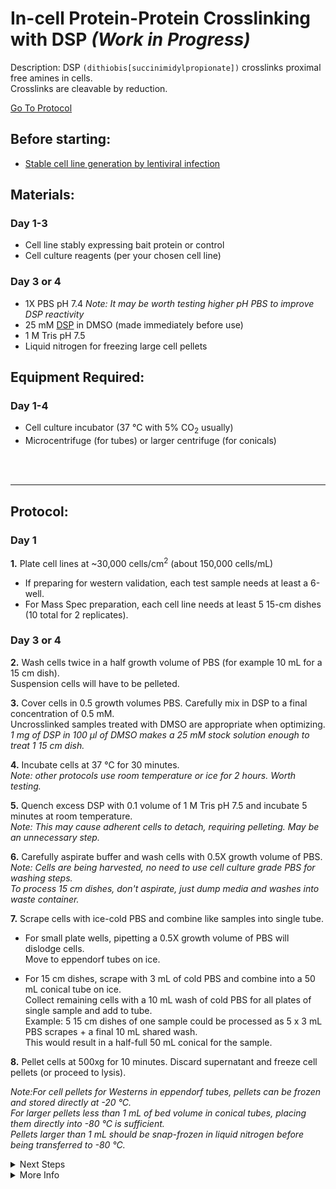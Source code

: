 In-cell Protein-Protein Crosslinking with DSP _(Work in Progress)_
================================================================================
Description: DSP `(dithiobis[succinimidylpropionate])` crosslinks proximal free amines in cells.<br/>
Crosslinks are cleavable by reduction.

[Go To Protocol](#protocol)

Before starting:
--------------------------------------------------------------------------------
* [Stable cell line generation by lentiviral infection](../Lentivirus-Stables/virus-production-HEK293T.md)

Materials:
--------------------------------------------------------------------------------
### Day 1-3
  * Cell line stably expressing bait protein or control
  * Cell culture reagents (per your chosen cell line)
    
### Day 3 or 4
  * 1X PBS pH 7.4 _Note: It may be worth testing higher pH PBS to improve DSP reactivity_
  * 25 mM [DSP](https://www.thermofisher.com/order/catalog/product/A35393#/A35393) in DMSO (made immediately before use)
  * 1 M Tris pH 7.5
  * Liquid nitrogen for freezing large cell pellets

Equipment Required:
--------------------------------------------------------------------------------
### Day 1-4

  * Cell culture incubator (37 °C with 5% CO<sub>2</sub> usually)
  * Microcentrifuge (for tubes) or larger centrifuge (for conicals) 

<br/><br/>

<!-- Use <br/> to fill in first page -->
___
Protocol:
--------------------------------------------------------------------------------
### Day 1
**1.** Plate cell lines at ~30,000 cells/cm<sup>2</sup> (about 150,000 cells/mL)
  
  * If preparing for western validation, each test sample needs at least a 6-well.
  * For Mass Spec preparation, each cell line needs at least 5 15-cm dishes (10 total for 2 replicates).

### Day 3 or 4

**2.** Wash cells twice in a half growth volume of PBS (for example 10 mL for a 15 cm dish).<br/>
Suspension cells will have to be pelleted.
  
**3.** Cover cells in 0.5 growth volumes PBS. Carefully mix in DSP to a final concentration of 0.5 mM.<br/>
Uncrosslinked samples treated with DMSO are appropriate when optimizing.<br/>
_1 mg of DSP in 100 µl of DMSO makes a 25 mM stock solution enough to treat 1 15 cm dish._

**4.** Incubate cells at 37 °C for 30 minutes.<br/>
_Note: other protocols use room temperature or ice for 2 hours. Worth testing._ 
  
**5.** Quench excess DSP with 0.1 volume of 1 M Tris pH 7.5 and incubate 5 minutes at room temperature.<br/>
_Note: This may cause adherent cells to detach, requiring pelleting. May be an unnecessary step._

**6.** Carefully aspirate buffer and wash cells with 0.5X growth volume of PBS.<br/>
_Note: Cells are being harvested, no need to use cell culture grade PBS for washing steps._<br/>
_To process 15 cm dishes, don't aspirate, just dump media and washes into waste container._
  
**7.** Scrape cells with ice-cold PBS and combine like samples into single tube.
  
  * For small plate wells, pipetting a 0.5X growth volume of PBS will dislodge cells.<br/>
  Move to eppendorf tubes on ice.
  
  * For 15 cm dishes, scrape with 3 mL of cold PBS and combine into a 50 mL conical tube on ice.<br/>
  Collect remaining cells with a 10 mL wash of cold PBS for all plates of single sample and add to tube.<br/>
  Example: 5 15 cm dishes of one sample could be processed as 5 x 3 mL PBS scrapes + a final 10 mL shared wash. <br/>
    This would result in a half-full 50 mL conical for the sample.
  
**8.** Pellet cells at 500xg for 10 minutes. Discard supernatant and freeze cell pellets (or proceed to lysis).
  
  *Note:For cell pellets for Westerns in eppendorf tubes, pellets can be frozen and stored directly at -20 °C.*<br/>
  *For larger pellets less than 1 mL of bed volume in conical tubes, placing them directly into -80 °C is sufficient.*<br/>
  *Pellets larger than 1 mL should be snap-frozen in liquid nitrogen before being transferred to -80 °C.* 
 
<!-- The text below creates dropdown lists for links to next steps or hyperlinks -->

<details>
  <summary>Next Steps</summary>
  
</p> <a href="HaloTag-Mammalian-Lysis.md">
Whole Cell Lysis</a>

</p> <a href="../General/BCA-Assay.md">
BCA protein quantification</a>

</p> <a href="../General/Western-Blotting.md">
Western Validation</a>

</p> <a href="./HaloTag-Pulldown.md">
Western Validation</a>

</p> <a href="../Mass-Spec-Prep/On-Bead-Digestion.md">
Rapigest reduction, alkylation, and Trypsin Digestion</a>

</p> <a href="../Mass-Spec-Prep/C18-Column-Cleanup.md">
C18 Column</a>
  
</p> <a href="../Mass-Spec-Prep/Ethyl-Acetate-Cleanup.md">
Ethyl Acetate Cleanup</a>  
  
</p> <a href="../Mass-Spec-Prep/Peptide-Quant.md">
Peptide Quantification</a>

</details>

<details>
  <summary>More Info</summary>
  
  <a href="https://assets.thermofisher.com/TFS-Assets/LSG/manuals/MAN0017093_2162635_Pierce_DSP_UG.pdf">
DSP Basic Protocol</a>  

</details>
